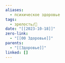 ```yaml
---
aliases:
  - психическое здоровье
tags:
  - зрелость/🌱
date: "[[2023-10-18]]"
zero-link:
  - "[[00 Здоровье]]"
parents:
  - "[[Здоровье]]"
linked: []
---
```


